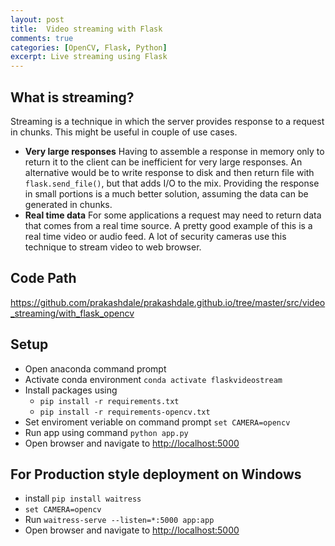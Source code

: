 ```yaml
---
layout: post
title:  Video streaming with Flask
comments: true
categories: [OpenCV, Flask, Python]
excerpt: Live streaming using Flask
---
```


## What is streaming?

Streaming is a technique in which the server provides response to a request in chunks. This might be useful in couple of use cases.
- **Very large responses** Having to assemble a response in memory only to return it to the client can be inefficient for very large responses. An alternative would be to write response to disk and then return file with `flask.send_file()`, but that adds I/O to the mix. Providing the response in small portions is a much better solution, assuming the data can be generated in chunks.
- **Real time data** For some applications a request may need to return data that comes from a real time source. A pretty good example of this is a real time video or audio feed. A lot of security cameras use this technique to stream video to web browser.

## Code Path

https://github.com/prakashdale/prakashdale.github.io/tree/master/src/video_streaming/with_flask_opencv

## Setup

- Open anaconda command prompt
- Activate conda environment `conda activate flaskvideostream`
- Install packages using
  - `pip install -r requirements.txt`
  - `pip install -r requirements-opencv.txt`
- Set enviroment veriable on command prompt `set CAMERA=opencv`
- Run app using command `python app.py`
- Open browser and navigate to [http://localhost:5000](http://localhost:5000)

## For Production style deployment on Windows

- install `pip install waitress`
- `set CAMERA=opencv`
- Run `waitress-serve --listen=*:5000 app:app`
- Open browser and navigate to [http://localhost:5000](http://localhost:5000)


